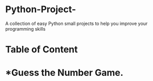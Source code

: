 # Python-Project-
A collection of easy Python small projects to help you improve your programming skills

# Table of Content
# *Guess the Number Game.
